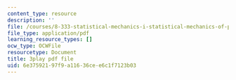 ```yaml
---
content_type: resource
description: ''
file: /courses/8-333-statistical-mechanics-i-statistical-mechanics-of-particles-fall-2013/6e37592197f9a11636cee6c1f7123b03_tCxonq5r-O8.pdf
file_type: application/pdf
learning_resource_types: []
ocw_type: OCWFile
resourcetype: Document
title: 3play pdf file
uid: 6e375921-97f9-a116-36ce-e6c1f7123b03
---
```

